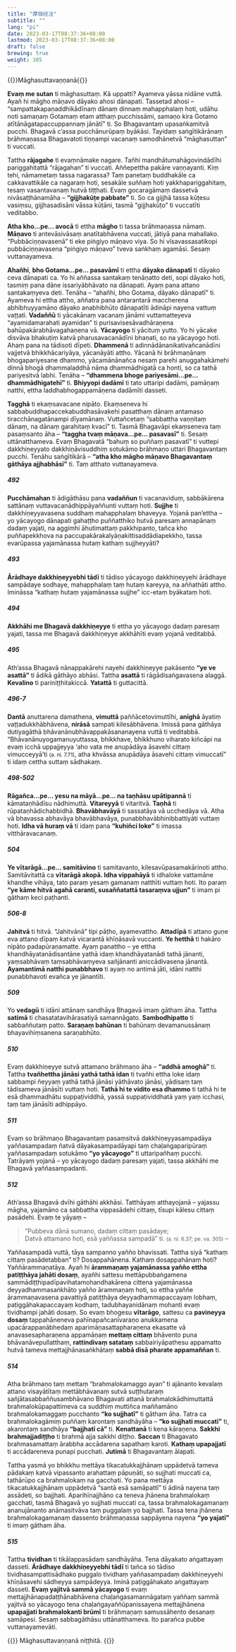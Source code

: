 ```yaml
---
title: "摩伽经注"
subtitle: ""
lang: "pi"
date: 2023-03-17T08:37:36+08:00
lastmod: 2023-03-17T08:37:36+08:00
draft: false
brewing: true
weight: 305
---
```


{{<subtitle>}}Māghasuttavaṇṇanā{{</subtitle>}}

**Evaṃ me sutan** ti māghasuttaṃ. Kā uppatti? Ayameva yāssa nidāne vuttā. Ayañ hi māgho māṇavo dāyako ahosi dānapati. Tassetad ahosi – “sampattakapaṇaddhikādīnaṃ dānaṃ dinnaṃ mahapphalaṃ hoti, udāhu noti samaṇaṃ Gotamaṃ etam atthaṃ pucchissāmi, samaṇo kira Gotamo atītānāgatapaccuppannaṃ jānātī” ti. So Bhagavantaṃ upasaṅkamitvā pucchi. Bhagavā c’assa pucchānurūpaṃ byākāsi. Tayidaṃ saṅgītikārānaṃ brāhmaṇassa Bhagavatoti tiṇṇampi vacanaṃ samodhānetvā “māghasuttan” ti vuccati.

Tattha **rājagahe** ti evaṃnāmake nagare. Tañhi mandhātumahāgovindādīhi pariggahitattā “rājagahan” ti vuccati. Aññepettha pakāre vaṇṇayanti. Kiṃ tehi, nāmametaṃ tassa nagarassa? Taṃ panetaṃ buddhakāle ca cakkavattikāle ca nagaraṃ hoti, sesakāle suññaṃ hoti yakkhapariggahitaṃ, tesaṃ vasantavanaṃ hutvā tiṭṭhati. Evaṃ gocaragāmaṃ dassetvā nivāsaṭṭhānamāha – **“gijjhakūṭe pabbate”** ti. So ca gijjhā tassa kūṭesu vasiṃsu, gijjhasadisāni vāssa kūṭāni, tasmā “gijjhakūṭo” ti vuccatīti veditabbo.

**Atha kho…pe… avocā** ti ettha **māgho** ti tassa brāhmaṇassa nāmaṃ. **Māṇavo** ti antevāsivāsaṃ anatītabhāvena vuccati, jātiyā pana mahallako. “Pubbāciṇṇavasenā” ti eke piṅgiyo māṇavo viya. So hi vīsavassasatikopi pubbāciṇṇavasena “piṅgiyo māṇavo” tveva saṅkhaṃ agamāsi. Sesaṃ vuttanayameva.

**Ahañhi**, **bho Gotama…pe… pasavāmī** ti ettha **dāyako dānapatī** ti dāyako ceva dānapati ca. Yo hi aññassa santakaṃ tenāṇatto deti, sopi dāyako hoti, tasmiṃ pana dāne issariyābhāvato na dānapati. Ayaṃ pana attano santakaṃyeva deti. Tenāha – “ahañhi, bho Gotama, dāyako dānapatī” ti. Ayameva hi ettha attho, aññatra pana antarantarā maccherena abhibhuyyamāno dāyako anabhibhūto dānapatīti ādināpi nayena vattuṃ vaṭṭati. **Vadaññū** ti yācakānaṃ vacanaṃ jānāmi vuttamatteyeva “ayamidamarahati ayamidan” ti purisavisesāvadhāraṇena bahūpakārabhāvagahaṇena vā. **Yācayogo** ti yācituṃ yutto. Yo hi yācake disvāva bhakuṭiṃ katvā pharusavacanādīni bhaṇati, so na yācayogo hoti. Ahaṃ pana na tādisoti dīpeti. **Dhammenā** ti adinnādānanikativañcanādīni vajjetvā bhikkhācariyāya, yācanāyāti attho. Yācanā hi brāhmaṇānaṃ bhogapariyesane dhammo, yācamānānañca nesaṃ parehi anuggahakāmehi dinnā bhogā dhammaladdhā nāma dhammādhigatā ca honti, so ca tathā pariyesitvā labhi. Tenāha – **“dhammena bhoge pariyesāmi…pe… dhammādhigatehī”** ti. **Bhiyyopi dadāmī** ti tato uttaripi dadāmi, pamāṇaṃ natthi, ettha laddhabhogappamāṇena dadāmīti dasseti.

**Tagghā** ti ekaṃsavacane nipāto. Ekaṃseneva hi sabbabuddhapaccekabuddhasāvakehi pasatthaṃ dānaṃ antamaso tiracchānagatānampi dīyamānaṃ. Vuttañcetaṃ “sabbattha vaṇṇitaṃ dānaṃ, na dānaṃ garahitaṃ kvacī” ti. Tasmā Bhagavāpi ekaṃseneva taṃ pasaṃsanto āha – **“taggha tvaṃ māṇava…pe… pasavasī”** ti. Sesaṃ uttānatthameva. Evaṃ Bhagavatā “bahuṃ so puññaṃ pasavatī” ti vuttepi dakkhiṇeyyato dakkhiṇāvisuddhiṃ sotukāmo brāhmaṇo uttari Bhagavantaṃ pucchi. Tenāhu saṅgītikārā – **“atha kho māgho māṇavo Bhagavantaṃ gāthāya ajjhabhāsī”** ti. Taṃ atthato vuttanayameva.

##### 492

**Pucchāmahan** ti ādigāthāsu pana **vadaññun** ti vacanaviduṃ, sabbākārena sattānaṃ vuttavacanādhippāyaññunti vuttaṃ hoti. **Sujjhe** ti dakkhiṇeyyavasena suddhaṃ mahapphalaṃ bhaveyya. Yojanā pan’ettha – yo yācayogo dānapati gahaṭṭho puññatthiko hutvā paresaṃ annapānaṃ dadaṃ yajati, na aggimhi āhutimattaṃ pakkhipanto, tañca kho puññapekkhova na paccupakārakalyāṇakittisaddādiapekkho, tassa evarūpassa yajamānassa hutaṃ kathaṃ sujjheyyāti?

##### 493

**Ārādhaye dakkhiṇeyyebhi tādī** ti tādiso yācayogo dakkhiṇeyyehi ārādhaye sampādaye sodhaye, mahapphalaṃ taṃ hutaṃ kareyya, na aññathāti attho. Imināssa “kathaṃ hutaṃ yajamānassa sujjhe” icc-etaṃ byākataṃ hoti.

##### 494

**Akkhāhi me Bhagavā dakkhiṇeyye** ti ettha yo yācayogo dadaṃ paresaṃ yajati, tassa me Bhagavā dakkhiṇeyye akkhāhīti evaṃ yojanā veditabbā.

##### 495

Ath’assa Bhagavā nānappakārehi nayehi dakkhiṇeyye pakāsento **“ye ve asattā”** ti ādikā gāthāyo abhāsi. Tattha **asattā** ti rāgādisaṅgavasena alaggā. **Kevalino** ti pariniṭṭhitakiccā. **Yatattā** ti guttacittā.

##### 496-7

**Dantā** anuttarena damathena, **vimuttā** paññācetovimuttīhi, **anīghā** āyatiṃ vaṭṭadukkhābhāvena, **nirāsā** sampati kilesābhāvena. Imissā pana gāthāya dutiyagāthā bhāvanānubhāvappakāsananayena vuttā ti veditabbā. “Bhāvanānuyogamanuyuttassa, bhikkhave, bhikkhuno viharato kiñcāpi na evaṃ icchā uppajjeyya ‘aho vata me anupādāya āsavehi cittaṃ vimucceyyā’ti <small>(a. ni. 7.71)</small>, atha khvāssa anupādāya āsavehi cittaṃ vimuccatī” ti idaṃ cettha suttaṃ sādhakaṃ.

##### 498-502

**Rāgañca…pe… yesu na māyā…pe… na taṇhāsu upātipannā** ti kāmataṇhādīsu nādhimuttā. **Vitareyyā** ti vitaritvā. **Taṇhā** ti rūpataṇhādichabbidhā. **Bhavābhavāyā** ti sassatāya vā ucchedāya vā. Atha vā bhavassa abhavāya bhavābhavāya, punabbhavābhinibbattiyāti vuttaṃ hoti. **Idha vā huraṃ vā** ti idaṃ pana **“kuhiñci loke”** ti imassa vitthāravacanaṃ.

##### 504

**Ye vītarāgā…pe… samitāvino** ti samitavanto, kilesavūpasamakārinoti attho. Samitāvitattā ca **vītarāgā akopā. Idha vippahāyā** ti idhaloke vattamāne khandhe vihāya, tato paraṃ yesaṃ gamanaṃ natthīti vuttaṃ hoti. Ito paraṃ **“ye kāme hitvā agahā caranti, susaññatattā tasaraṃva ujjun”** ti imam pi gāthaṃ keci paṭhanti.

##### 506-8

**Jahitvā** ti hitvā. “Jahitvānā” tipi pāṭho, ayamevattho. **Attadīpā** ti attano guṇe eva attano dīpaṃ katvā vicarantā khīṇāsavā vuccanti. **Ye hetthā** ti hakāro nipāto padapūraṇamatte. Ayaṃ panattho – ye ettha khandhāyatanādisantāne yathā idaṃ khandhāyatanādi tathā jānanti, yaṃsabhāvaṃ taṃsabhāvaṃyeva sañjānanti aniccādivasena jānantā. **Ayamantimā natthi punabbhavo** ti ayaṃ no antimā jāti, idāni natthi punabbhavoti evañca ye jānantīti.

##### 509

Yo **vedagū** ti idāni attānaṃ sandhāya Bhagavā imaṃ gātham āha. Tattha **satimā** ti chasatatavihārasatiyā samannāgato. **Sambodhipatto** ti sabbaññutaṃ patto. **Saraṇaṃ bahūnan** ti bahūnaṃ devamanussānaṃ bhayavihiṃsanena saraṇabhūto.

##### 510

Evaṃ dakkhiṇeyye sutvā attamano brāhmaṇo āha – **“addhā amoghā”** ti. Tattha **tvañhettha jānāsi yathā tathā idan** ti tvañhi ettha loke idaṃ sabbampi ñeyyaṃ yathā tathā jānāsi yāthāvato jānāsi, yādisaṃ taṃ tādisameva jānāsīti vuttaṃ hoti. **Tathā hi te vidito esa dhammo** ti tathā hi te esā dhammadhātu suppaṭividdhā, yassā suppaṭividdhatā yaṃ yaṃ icchasi, taṃ taṃ jānāsīti adhippāyo.

##### 511

Evaṃ so brāhmaṇo Bhagavantaṃ pasaṃsitvā dakkhiṇeyyasampadāya yaññasampadaṃ ñatvā dāyakasampadāyapi taṃ chaḷaṅgaparipūraṃ yaññasampadaṃ sotukāmo **“yo yācayogo”** ti uttaripañhaṃ pucchi. Tatrāyaṃ yojanā – yo yācayogo dadaṃ paresaṃ yajati, tassa akkhāhi me Bhagavā yaññasampadanti.

##### 512

Ath’assa Bhagavā dvīhi gāthāhi akkhāsi. Tatthāyaṃ atthayojanā – yajassu māgha, yajamāno ca sabbattha vippasādehi cittaṃ, tīsupi kālesu cittaṃ pasādehi. Evaṃ te yāyaṃ –

> “Pubbeva dānā sumano, dadaṃ cittaṃ pasādaye;  
> Datvā attamano hoti, esā yaññassa sampadā” ti. <small>(a. ni. 6.37; pe. va. 305)</small> –

Yaññasampadā vuttā, tāya sampanno yañño bhavissati. Tattha siyā “kathaṃ cittaṃ pasādetabban” ti? Dosappahānena. Kathaṃ dosappahānaṃ hoti? Yaññārammaṇatāya. Ayañ hi **ārammaṇaṃ yajamānassa yañño ettha patiṭṭhāya jahāti dosaṃ**, ayañhi sattesu mettāpubbaṅgamena sammādiṭṭhipadīpavihatamohandhakārena cittena yajamānassa deyyadhammasaṅkhāto yañño ārammaṇaṃ hoti, so ettha yaññe ārammaṇavasena pavattiyā patiṭṭhāya deyyadhammapaccayaṃ lobhaṃ, paṭiggāhakapaccayaṃ kodhaṃ, tadubhayanidānaṃ mohanti evaṃ tividhampi jahāti dosaṃ. So evaṃ bhogesu **vītarāgo**, sattesu ca **pavineyya dosaṃ** tappahāneneva pahīnapañcanīvaraṇo anukkamena upacārappanābhedaṃ aparimāṇasattapharaṇena ekasatte vā anavasesapharaṇena appamāṇaṃ **mettaṃ cittaṃ** bhāvento puna bhāvanāvepullatthaṃ, **rattindivaṃ satataṃ** sabbairiyāpathesu appamatto hutvā tameva mettajjhānasaṅkhātaṃ **sabbā disā pharate appamaññan** ti.

##### 514

Atha brāhmaṇo taṃ mettaṃ “brahmalokamaggo ayan” ti ajānanto kevalaṃ attano visayātītaṃ mettābhāvanaṃ sutvā suṭṭhutaraṃ sañjātasabbaññusambhāvano Bhagavati attanā brahmalokādhimuttattā brahmalokūpapattimeva ca suddhiṃ muttiñca maññamāno brahmalokamaggaṃ pucchanto **“ko sujjhatī”** ti gātham āha. Tatra ca brahmalokagāmiṃ puññaṃ karontaṃ sandhāyāha – **“ko sujjhati muccatī”** ti, akarontaṃ sandhāya **“bajjhatī cā”** ti. **Kenattanā** ti kena kāraṇena. **Sakkhi brahmajjadiṭṭho** ti brahmā ajja sakkhi diṭṭho. **Saccan** ti Bhagavato brahmasamattaṃ ārabbha accādarena sapathaṃ karoti. **Kathaṃ upapajjatī** ti accādareneva punapi pucchati. **Jutimā** ti Bhagavantaṃ ālapati.

Tattha yasmā yo bhikkhu mettāya tikacatukkajjhānaṃ uppādetvā tameva pādakaṃ katvā vipassanto arahattaṃ pāpuṇāti, so sujjhati muccati ca, tathārūpo ca brahmalokaṃ na gacchati. Yo pana mettāya tikacatukkajjhānaṃ uppādetvā “santā esā samāpattī” ti ādinā nayena taṃ assādeti, so bajjhati. Aparihīnajjhāno ca teneva jhānena brahmalokaṃ gacchati, tasmā Bhagavā yo sujjhati muccati ca, tassa brahmalokagamanaṃ ananujānanto anāmasitvāva taṃ puggalaṃ yo bajjhati. Tassa tena jhānena brahmalokagamanaṃ dassento brāhmaṇassa sappāyena nayena **“yo yajatī”** ti imaṃ gātham āha.

##### 515

Tattha **tividhan** ti tikālappasādaṃ sandhāyāha. Tena dāyakato aṅgattayaṃ dasseti. **Ārādhaye dakkhiṇeyyebhi tādī** ti tañca so tādiso tividhasampattisādhako puggalo tividhaṃ yaññasampadaṃ dakkhiṇeyyehi khīṇāsavehi sādheyya sampādeyya. Iminā paṭiggāhakato aṅgattayaṃ dasseti. **Evaṃ yajitvā sammā yācayogo** ti evaṃ mettajjhānapadaṭṭhānabhāvena chaḷaṅgasamannāgataṃ yaññaṃ sammā yajitvā so yācayogo tena chaḷaṅgayaññūpanissayena mettajjhānena **upapajjati brahmalokanti brūmī** ti brāhmaṇaṃ samussāhento desanaṃ samāpesi. Sesaṃ sabbagāthāsu uttānatthameva. Ito parañca pubbe vuttanayamevāti.

{{<eof>}}
    Māghasuttavaṇṇanā niṭṭhitā.
{{</eof>}}